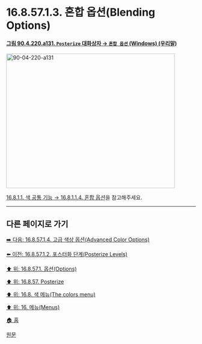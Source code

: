 # 16.8.57.1.3. 혼합 옵션(Blending Options)

<a id="90-04-220-a131"></a>

#### [그림 90.4.220.a131. `Posterize` 대화상자 → `혼합 옵션` (Windows) (우리말)](./90-04-0220-posterize.md#90-04-220-a131)
<img width="448" height="358" alt="90-04-220-a131" src="https://github.com/user-attachments/assets/3e2d5ec1-4740-4518-b09f-519c5dee47b8" />

[16.8.1.1. 색 공통 기능 → 16.8.1.1.4. 혼합 옵션](./16-08-01-01-04-blending_options.md)을 참고해주세요.

***

## 다른 페이지로 가기

[➡️ 다음: 16.8.57.1.4. 고급 색상 옵션(Advanced Color Options)](./16-08-57-01-04-advanced_color_options.md)

[⬅️ 이전: 16.8.57.1.2. 포스터화 단계(Posterize Levels)](./16-08-57-01-02-posterize_levels.md)

[⬆️ 위: 16.8.57.1. 옵션(Options)](./16-08-57-01-00-options.md)

[⬆️ 위: 16.8.57. Posterize](./16-08-57-00-posterize.md)

[⬆️ 위: 16.8. 색 메뉴(The colors menu)](./16-08-00-the-colors-menu.md)

[⬆️ 위: 16. 메뉴(Menus)](./16-00-menus.md)

[🏠 홈](./00-home.md)

[원문](https://docs.gimp.org/2.10/ko/gimp-filter-posterize.html#idm34312)